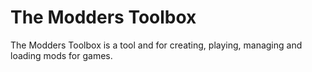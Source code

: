 # The Modders Toolbox
The Modders Toolbox is a tool and for creating, playing, managing and loading mods for games. 
